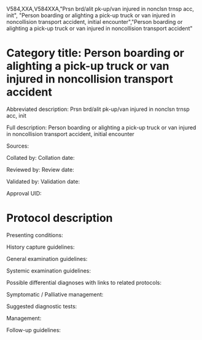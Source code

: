 V584,XXA,V584XXA,"Prsn brd/alit pk-up/van injured in nonclsn trnsp acc, init", "Person boarding or alighting a pick-up truck or van injured in noncollision transport accident, initial encounter","Person boarding or alighting a pick-up truck or van injured in noncollision transport accident"
# Category title: Person boarding or alighting a pick-up truck or van injured in noncollision transport accident

Abbreviated description: Prsn brd/alit pk-up/van injured in nonclsn trnsp acc, init

Full description: Person boarding or alighting a pick-up truck or van injured in noncollision transport accident, initial encounter

Sources:

Collated by:
Collation date:

Reviewed by:
Review date:

Validated by:
Validation date:

Approval UID:

# Protocol description

Presenting conditions:

History capture guidelines:

General examination guidelines:

Systemic examination guidelines:

Possible differential diagnoses with links to related protocols:

Symptomatic / Palliative management:

Suggested diagnostic tests:

Management:

Follow-up guidelines:
